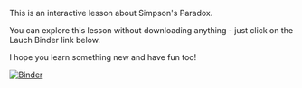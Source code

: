 This is an interactive lesson about Simpson's Paradox.

You can explore this lesson without downloading anything - just click on the Lauch Binder link below.

I hope you learn something new and have fun too!

[![Binder](https://mybinder.org/badge_logo.svg)](https://mybinder.org/v2/gh/mohnjahoney/simpsons_paradox/HEAD?filepath=simpsons.ipynb)

